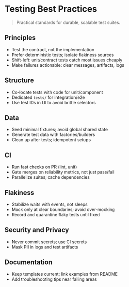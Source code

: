 # Testing Best Practices

> Practical standards for durable, scalable test suites.

## Principles
- Test the contract, not the implementation
- Prefer deterministic tests; isolate flakiness sources
- Shift-left: unit/contract tests catch most issues cheaply
- Make failures actionable: clear messages, artifacts, logs

## Structure
- Co-locate tests with code for unit/component
- Dedicated `tests/` for integration/e2e
- Use test IDs in UI to avoid brittle selectors

## Data
- Seed minimal fixtures; avoid global shared state
- Generate test data with factories/builders
- Clean up after tests; idempotent setups

## CI
- Run fast checks on PR (lint, unit)
- Gate merges on reliability metrics, not just pass/fail
- Parallelize suites; cache dependencies

## Flakiness
- Stabilize waits with events, not sleeps
- Mock only at clear boundaries; avoid over-mocking
- Record and quarantine flaky tests until fixed

## Security and Privacy
- Never commit secrets; use CI secrets
- Mask PII in logs and test artifacts

## Documentation
- Keep templates current; link examples from README
- Add troubleshooting tips near failing areas
